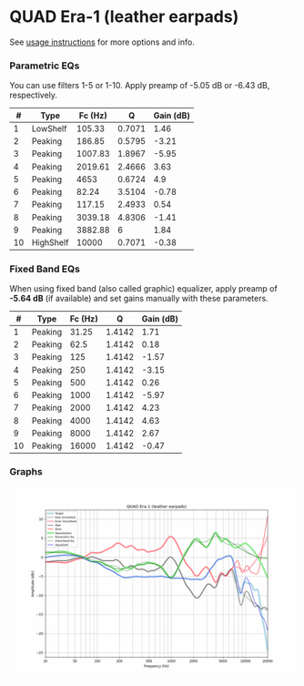 # QUAD Era-1 (leather earpads)
See [usage instructions](https://github.com/jaakkopasanen/AutoEq#usage) for more options and info.

### Parametric EQs
You can use filters 1-5 or 1-10. Apply preamp of -5.05 dB or -6.43 dB, respectively.

|   # | Type      |   Fc (Hz) |      Q |   Gain (dB) |
|-----|-----------|-----------|--------|-------------|
|   1 | LowShelf  |    105.33 | 0.7071 |        1.46 |
|   2 | Peaking   |    186.85 | 0.5795 |       -3.21 |
|   3 | Peaking   |   1007.83 | 1.8967 |       -5.95 |
|   4 | Peaking   |   2019.61 | 2.4666 |        3.63 |
|   5 | Peaking   |   4653    | 0.6724 |        4.9  |
|   6 | Peaking   |     82.24 | 3.5104 |       -0.78 |
|   7 | Peaking   |    117.15 | 2.4933 |        0.54 |
|   8 | Peaking   |   3039.18 | 4.8306 |       -1.41 |
|   9 | Peaking   |   3882.88 | 6      |        1.84 |
|  10 | HighShelf |  10000    | 0.7071 |       -0.38 |

### Fixed Band EQs
When using fixed band (also called graphic) equalizer, apply preamp of **-5.64 dB** (if available) and set gains manually with these parameters.

|   # | Type    |   Fc (Hz) |      Q |   Gain (dB) |
|-----|---------|-----------|--------|-------------|
|   1 | Peaking |     31.25 | 1.4142 |        1.71 |
|   2 | Peaking |     62.5  | 1.4142 |        0.18 |
|   3 | Peaking |    125    | 1.4142 |       -1.57 |
|   4 | Peaking |    250    | 1.4142 |       -3.15 |
|   5 | Peaking |    500    | 1.4142 |        0.26 |
|   6 | Peaking |   1000    | 1.4142 |       -5.97 |
|   7 | Peaking |   2000    | 1.4142 |        4.23 |
|   8 | Peaking |   4000    | 1.4142 |        4.63 |
|   9 | Peaking |   8000    | 1.4142 |        2.67 |
|  10 | Peaking |  16000    | 1.4142 |       -0.47 |

### Graphs
![](./QUAD%20Era-1%20(leather%20earpads).png)
